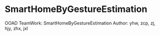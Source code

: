 # SmartHomeByGestureEstimation
OOAD TeamWork: SmartHomeByGestureEstimation
Author: yhw, zcp, zj, hjy, zhx, jxl
